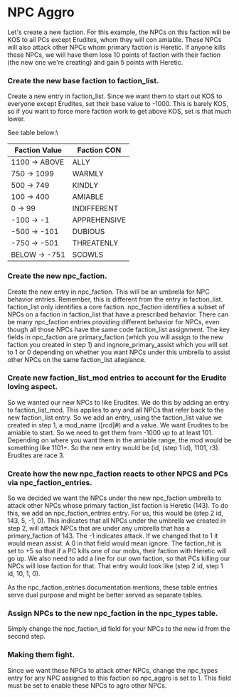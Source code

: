 # NPC Aggro

Let's create a new faction. For this example, the NPCs on this faction will be KOS to all PCs except Erudites, whom they will con amiable. These NPCs will also attack other NPCs whom primary faction is Heretic. If anyone kills these NPCs, we will have them lose 10 points of faction with their faction (the new one we're creating) and gain 5 points with Heretic.

### Create the new base faction to faction_list.

Create a new entry in faction_list.  Since we want them to start out KOS to everyone except Erudites, set their base value to -1000.  This is barely KOS, so if you want to force more faction work to get above KOS, set is that much lower. 

See table below:\


| Faction Value | Faction CON  |
| ------------- | ------------ |
| 1100 -> ABOVE | ALLY         |
| 750 -> 1099   | WARMLY       |
| 500 -> 749    | KINDLY       |
| 100 -> 400    | AMIABLE      |
| 0 -> 99       | INDIFFERENT  |
| -100 -> -1    | APPREHENSIVE |
| -500 -> -101  | DUBIOUS      |
| -750 -> -501  | THREATENLY   |
| BELOW -> -751 | SCOWLS       |

### Create the new npc_faction. 

Create the new entry in npc_faction. This will be an umbrella for NPC behavior entries. Remember, this is different from the entry in faction_list. faction_list only identifies a core faction. npc_faction identifies a subset of NPCs on a faction in faction_list that have a prescribed behavior. There can be many npc_faction entries providing different behavior for NPCs, even though all those NPCs have the same code faction_list assignment. The key fields in npc_faction are primary_faction (which you will assign to the new faction you created in step 1) and ingnore_primary_assist which you will set to 1 or 0 depending on whether you want NPCs under this umbrella to assist other NPCs on the same faction_list allegiance.

### Create new faction_list_mod entries to account for the Erudite loving aspect.  

So we wanted our new NPCs to like Erudites. We do this by adding an entry to faction_list_mod. This applies to any and all NPCs that refer back to the new faction_list entry. So we add an entry, using the faction_list value we created in step 1, a mod_name ([rcd]#) and a value. We want Erudites to be amiable to start. So we need to get them from -1000 up to at least 101. Depending on where you want them in the amiable range, the mod would be something like 1101+. So the new entry would be (id, (step 1 id), 1101, r3). Erudites are race 3.

### Create how the new npc_faction reacts to other NPCS and PCs via npc_faction_entries.

 So we decided we want the NPCs under the new npc_faction umbrella to attack other NPCs whose primary faction_list faction is Heretic (143). To do this, we add an npc_faction_entries entry.  For us, this would be (step 2 id, 143, 5, -1, 0).  This indicates that all NPCs under the umbrella we created in step 2, will attack NPCs that are under any umbrella that has a primary_faction of 143.  The -1 indicates attack.  If we changed that to 1 it would mean assist.  A 0 in that field would mean ignore.  The faction_hit is set to +5 so that if a PC kills one of our mobs, their faction with Heretic will go up.  We also need to add a line for our own faction, so that PCs killing our NPCs will lose faction for that.  That entry would look like (step 2 id, step 1 id, 10, 1, 0).

As the npc_faction_entries documentation mentions, these table entries serve dual purpose and might be better served as separate tables.

### Assign NPCs to the new npc_faction in the npc_types table.

Simply change the npc_faction_id field for your NPCs to the new id from the second step.

### Making them fight.

Since we want these NPCs to attack other NPCs, change the npc_types entry for any NPC assigned to this faction so npc_aggro is set to 1.  This field must be set to enable these NPCs to agro other NPCs.
